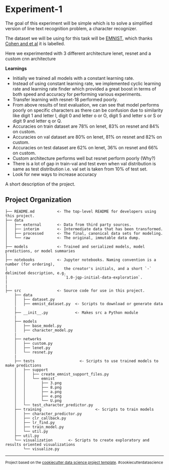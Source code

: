Experiment-1
==============================

The goal of this experiment will be simple which is to solve a simplified version of line text recognition problem, a character recognizer.

The dataset we will be using for this task will be [EMNIST](https://www.nist.gov/node/1298471/emnist-dataset), which thanks [Cohen and et al](http://arxiv.org/pdf/1702.05373) it is labelled.

Here we experimented with 3 different architecture lenet, resnet and a custom cnn architecture 


**Learnings**

- Initially we trained all models with a constant learning rate.
- Instead of using constant learning rate, we implemented cyclic learning rate and learning rate finder which provided a great boost in terms of both speed and accuracy for performing various experiments.
- Transfer learning with resnet-18 performed poorly.
- From above results of test evaluation, we can see that model performs poorly on specific characters as there can be confusion due to similarity like digit 1 and letter l, digit 0 and letter o or O, digit 5 and letter s or S or digit 9 and letter q or Q.
- Accuracies on train dataset are 78% on lenet, 83% on resnet and 84% on custom.
- Accuracies on val dataset are 80% on lenet, 81% on resnet and 82% on custom.
- Accuracies on test dataset are 62% on lenet, 36% on resnet and 66% on custom.
- Custom architecture performs well but resnet perform poorly (Why?)
- There is a lot of gap in train-val and test even when val distribution is same as test distribution i.e. val set is taken from 10% of test set.
- Look for new ways to increase accuracy



A short description of the project.

Project Organization
------------

    ├── README.md          <- The top-level README for developers using this project.
    ├── data
    │   ├── external       <- Data from third party sources.
    │   ├── interim        <- Intermediate data that has been transformed.
    │   ├── processed      <- The final, canonical data sets for modeling.
    │   └── raw            <- The original, immutable data dump.
    │
    ├── models             <- Trained and serialized models, model predictions, or model summaries
    │
    ├── notebooks          <- Jupyter notebooks. Naming convention is a number (for ordering),
    │                         the creator's initials, and a short `-` delimited description, e.g.
    │                         `1.0-jqp-initial-data-exploration`.
    |
    |
    ├── src                <- Source code for use in this project.
        ├── data
        │   ├── dataset.py
        │   ├── emnist_dataset.py  <- Scripts to download or generate data
        |
        ├── __init__.py            <- Makes src a Python module
        |
        ├── models
        │   ├── base_model.py
        │   ├── character_model.py
        |
        ├── networks
        │   ├── custom.py
        │   ├── lenet.py
        │   └── resnet.py
        |
        ├── tests                    <- Scripts to use trained models to make predictions
        │   ├── support
        │   │   ├── create_emnist_support_files.py
        │   │   └── emnist
        │   │       ├── 3.png
        │   │       ├── 8.png
        │   │       ├── a.png
        │   │       ├── e.png
        │   │       └── U.png
        │   └── test_character_predictor.py  
        ├── training                        <- Scripts to train models
        │   ├── character_predictor.py
        │   ├── clr_callback.py
        │   ├── lr_find.py
        │   ├── train_model.py                 
        │   └── util.py
        ├── util.py
        └── visualization       <- Scripts to create exploratory and results oriented visualizations
            └── visualize.py

--------

<p><small>Project based on the <a target="_blank" href="https://drivendata.github.io/cookiecutter-data-science/">cookiecutter data science project template</a>. #cookiecutterdatascience</small></p>
